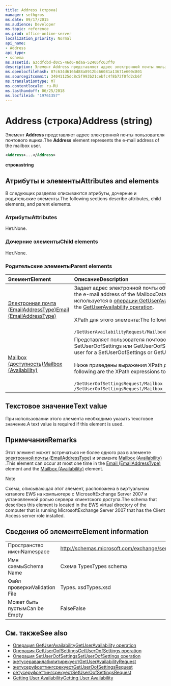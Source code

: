 ```yaml
---
title: Address (строка)
manager: sethgros
ms.date: 09/17/2015
ms.audience: Developer
ms.topic: reference
ms.prod: office-online-server
localization_priority: Normal
api_name:
- Address
api_type:
- schema
ms.assetid: a3cdfcbd-d0c5-46d6-8daa-52405fc63ff0
description: Элемент Address представляет адрес электронной почты пользователя почтового ящика.
ms.openlocfilehash: 07c634d6166d88a8912bc66081a13671e600c801
ms.sourcegitcommit: 34041125dc8c5f993b21cebfc4f8b72f0fd2cb6f
ms.translationtype: MT
ms.contentlocale: ru-RU
ms.lasthandoff: 06/25/2018
ms.locfileid: "19761357"
---
```

# <a name="address-string"></a><span data-ttu-id="cc5f5-103">Address (строка)</span><span class="sxs-lookup"><span data-stu-id="cc5f5-103">Address (string)</span></span>

<span data-ttu-id="cc5f5-104">Элемент **Address** представляет адрес электронной почты пользователя почтового ящика.</span><span class="sxs-lookup"><span data-stu-id="cc5f5-104">The **Address** element represents the e-mail address of the mailbox user.</span></span> 
  
```xml
<Address>...</Address>
```

 <span data-ttu-id="cc5f5-105">**строка**</span><span class="sxs-lookup"><span data-stu-id="cc5f5-105">**string**</span></span>
## <a name="attributes-and-elements"></a><span data-ttu-id="cc5f5-106">Атрибуты и элементы</span><span class="sxs-lookup"><span data-stu-id="cc5f5-106">Attributes and elements</span></span>

<span data-ttu-id="cc5f5-107">В следующих разделах описываются атрибуты, дочерние и родительские элементы.</span><span class="sxs-lookup"><span data-stu-id="cc5f5-107">The following sections describe attributes, child elements, and parent elements.</span></span>
  
### <a name="attributes"></a><span data-ttu-id="cc5f5-108">Атрибуты</span><span class="sxs-lookup"><span data-stu-id="cc5f5-108">Attributes</span></span>

<span data-ttu-id="cc5f5-109">Нет.</span><span class="sxs-lookup"><span data-stu-id="cc5f5-109">None.</span></span>
  
### <a name="child-elements"></a><span data-ttu-id="cc5f5-110">Дочерние элементы</span><span class="sxs-lookup"><span data-stu-id="cc5f5-110">Child elements</span></span>

<span data-ttu-id="cc5f5-111">Нет.</span><span class="sxs-lookup"><span data-stu-id="cc5f5-111">None.</span></span>
  
### <a name="parent-elements"></a><span data-ttu-id="cc5f5-112">Родительские элементы</span><span class="sxs-lookup"><span data-stu-id="cc5f5-112">Parent elements</span></span>

|<span data-ttu-id="cc5f5-113">**Элемент**</span><span class="sxs-lookup"><span data-stu-id="cc5f5-113">**Element**</span></span>|<span data-ttu-id="cc5f5-114">**Описание**</span><span class="sxs-lookup"><span data-stu-id="cc5f5-114">**Description**</span></span>|
|:-----|:-----|
|[<span data-ttu-id="cc5f5-115">Электронная почта (EmailAddressType)</span><span class="sxs-lookup"><span data-stu-id="cc5f5-115">Email (EmailAddressType)</span></span>](email-emailaddresstype.md) <br/> |<span data-ttu-id="cc5f5-116">Задает адрес электронной почты объекта MailboxData.</span><span class="sxs-lookup"><span data-stu-id="cc5f5-116">Specifies the e-mail address of the MailboxData object.</span></span> <span data-ttu-id="cc5f5-117">Этот элемент используется в [операции GetUserAvailability](getuseravailability-operation.md).</span><span class="sxs-lookup"><span data-stu-id="cc5f5-117">This element is used in the [GetUserAvailability operation](getuseravailability-operation.md).</span></span><br/><br/> <span data-ttu-id="cc5f5-118">XPath для этого элемента:</span><span class="sxs-lookup"><span data-stu-id="cc5f5-118">The following is the XPath to this element:</span></span><br/><br/>  `/GetUserAvailabilityRequest/MailboxDataArray/MailboxData[i]/Email` <br/> |
|[<span data-ttu-id="cc5f5-119">Mailbox (доступность)</span><span class="sxs-lookup"><span data-stu-id="cc5f5-119">Mailbox (Availability)</span></span>](mailbox-availability.md) <br/> | <span data-ttu-id="cc5f5-120">Представляет пользователя почтового ящика для запроса SetUserOofSettings или GetUserOofSettings.</span><span class="sxs-lookup"><span data-stu-id="cc5f5-120">Represents the mailbox user for a SetUserOofSettings or GetUserOofSettings request.</span></span><br/><br/>  <span data-ttu-id="cc5f5-121">Ниже приведены выражения XPath для этого элемента.</span><span class="sxs-lookup"><span data-stu-id="cc5f5-121">The following are the XPath expressions to this element:</span></span><br/><br/>  `/GetUserOofSettingsRequest/Mailbox` <br/>  `/SetUserOofSettingsRequest/Mailbox` <br/> |
   
## <a name="text-value"></a><span data-ttu-id="cc5f5-122">Текстовое значение</span><span class="sxs-lookup"><span data-stu-id="cc5f5-122">Text value</span></span>

<span data-ttu-id="cc5f5-123">При использовании этого элемента необходимо указать текстовое значение.</span><span class="sxs-lookup"><span data-stu-id="cc5f5-123">A text value is required if this element is used.</span></span>
  
## <a name="remarks"></a><span data-ttu-id="cc5f5-124">Примечания</span><span class="sxs-lookup"><span data-stu-id="cc5f5-124">Remarks</span></span>

<span data-ttu-id="cc5f5-125">Этот элемент может встречаться не более одного раз в элементе [электронной почты (EmailAddressType)](email-emailaddresstype.md) и элементе [Mailbox (Availability)](mailbox-availability.md) .</span><span class="sxs-lookup"><span data-stu-id="cc5f5-125">This element can occur at most one time in the [Email (EmailAddressType)](email-emailaddresstype.md) element and the [Mailbox (Availability)](mailbox-availability.md) element.</span></span> 
  
> [!NOTE]
> <span data-ttu-id="cc5f5-126">Схема, описывающая этот элемент, расположена в виртуальном каталоге EWS на компьютере с MicrosoftExchange Server 2007 и установленной ролью сервера клиентского доступа.</span><span class="sxs-lookup"><span data-stu-id="cc5f5-126">The schema that describes this element is located in the EWS virtual directory of the computer that is running MicrosoftExchange Server 2007 that has the Client Access server role installed.</span></span> 
  
## <a name="element-information"></a><span data-ttu-id="cc5f5-127">Сведения об элементе</span><span class="sxs-lookup"><span data-stu-id="cc5f5-127">Element information</span></span>

|||
|:-----|:-----|
|<span data-ttu-id="cc5f5-128">Пространство имен</span><span class="sxs-lookup"><span data-stu-id="cc5f5-128">Namespace</span></span>  <br/> |http://schemas.microsoft.com/exchange/services/2006/types  <br/> |
|<span data-ttu-id="cc5f5-129">Имя схемы</span><span class="sxs-lookup"><span data-stu-id="cc5f5-129">Schema Name</span></span>  <br/> |<span data-ttu-id="cc5f5-130">Схема Types</span><span class="sxs-lookup"><span data-stu-id="cc5f5-130">Types schema</span></span>  <br/> |
|<span data-ttu-id="cc5f5-131">Файл проверки</span><span class="sxs-lookup"><span data-stu-id="cc5f5-131">Validation File</span></span>  <br/> |<span data-ttu-id="cc5f5-132">Types. xsd</span><span class="sxs-lookup"><span data-stu-id="cc5f5-132">Types.xsd</span></span>  <br/> |
|<span data-ttu-id="cc5f5-133">Может быть пустым</span><span class="sxs-lookup"><span data-stu-id="cc5f5-133">Can be Empty</span></span>  <br/> |<span data-ttu-id="cc5f5-134">False</span><span class="sxs-lookup"><span data-stu-id="cc5f5-134">False</span></span>  <br/> |
   
## <a name="see-also"></a><span data-ttu-id="cc5f5-135">См. также</span><span class="sxs-lookup"><span data-stu-id="cc5f5-135">See also</span></span>

- [<span data-ttu-id="cc5f5-136">Операция GetUserAvailability</span><span class="sxs-lookup"><span data-stu-id="cc5f5-136">GetUserAvailability operation</span></span>](getuseravailability-operation.md)
- [<span data-ttu-id="cc5f5-137">Операция GetUserOofSettings</span><span class="sxs-lookup"><span data-stu-id="cc5f5-137">GetUserOofSettings operation</span></span>](getuseroofsettings-operation.md)
- [<span data-ttu-id="cc5f5-138">Операция SetUserOofSettings</span><span class="sxs-lookup"><span data-stu-id="cc5f5-138">SetUserOofSettings operation</span></span>](setuseroofsettings-operation.md)
- [<span data-ttu-id="cc5f5-139">жетусераваилабилитирекуест</span><span class="sxs-lookup"><span data-stu-id="cc5f5-139">GetUserAvailabilityRequest</span></span>](getuseravailabilityrequest.md)
- [<span data-ttu-id="cc5f5-140">жетусеруфсеттингсрекуест</span><span class="sxs-lookup"><span data-stu-id="cc5f5-140">GetUserOofSettingsRequest</span></span>](getuseroofsettingsrequest.md)
- [<span data-ttu-id="cc5f5-141">сетусеруфсеттингсрекуест</span><span class="sxs-lookup"><span data-stu-id="cc5f5-141">SetUserOofSettingsRequest</span></span>](setuseroofsettingsrequest.md)
- [<span data-ttu-id="cc5f5-142">Getting User Availability</span><span class="sxs-lookup"><span data-stu-id="cc5f5-142">Getting User Availability</span></span>](http://msdn.microsoft.com/library/d4133fcb-9b0f-4e6b-aadf-a389da83516a%28Office.15%29.aspx)

